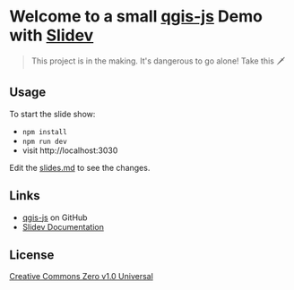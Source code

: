 # Welcome to a small [qgis-js](https://github.com/qgis/qgis-js) Demo with [Slidev](https://github.com/slidevjs/slidev)

> This project is in the making. It's dangerous to go alone! Take this 🗡️

## Usage

To start the slide show:

- `npm install`
- `npm run dev`
- visit http://localhost:3030

Edit the [slides.md](./slides.md) to see the changes.

## Links

- [qgis-js](https://github.com/qgis/qgis-js) on GitHub
- [Slidev Documentation](https://sli.dev/)

## License

[Creative Commons Zero v1.0 Universal](./LICENSE)
